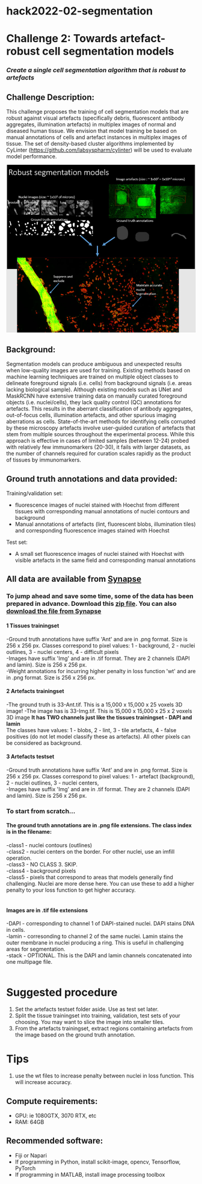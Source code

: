 # hack2022-02-segmentation
# Challenge 2: Towards artefact-robust cell segmentation models

### *Create a single cell segmentation algorithm that is robust to artefacts*

## Challenge Description: 
This challenge proposes the training of cell segmentation models that are robust against visual artefacts (specifically debris, fluorescent antibody aggregates, illumination artefacts) in multiplex images of normal and diseased human tissue. We envision that model training be based on manual annotations of cells and artefact instances in multiplex images of tissue. The set of density-based cluster algorithms implemented by CyLinter (https://github.com/labsyspharm/cylinter) will be used to evaluate model performance.

![](https://github.com/IAWG-CSBC-PSON/hack2022-02-segmentation/blob/main/robustsegmentationmodels.jpg)

## Background:
Segmentation models can produce ambiguous and unexpected results when low-quality images are used for training. Existing methods based on machine learning techniques are trained on multiple object classes to delineate foreground signals (i.e. cells) from background signals (i.e. areas lacking biological sample). Although existing models such as UNet and MaskRCNN have extensive training data on manually curated foreground objects (i.e. nuclei/cells), they lack quality control (QC) annotations for artefacts. This results in the aberrant classification of  antibody aggregates, out-of-focus cells, illumination artefacts, and other spurious imaging aberrations as cells. State-of-the-art methods for identifying cells corrupted by these microscopy artefacts involve user-guided curation of artefacts that stem from multiple sources throughout the experimental process. While this approach is effective in cases of limited samples (between 12-24) probed with relatively few immunomarkers (20-30), it fails with larger datasets, as the number of channels required for curation scales rapidly as the product of tissues by immunomarkers.


## Ground truth annotations and data provided: 
Training/validation set: <br>
- fluorescence images of nuclei stained with Hoechst from different tissues with corresponding manual annotations of nuclei contours and background
- Manual annotations of artefacts (lint, fluorescent blobs, illumination tiles) and corresponding fluorescence images stained with Hoechst <br>

Test set: <br>
* A small set fluorescence images of nuclei stained with Hoechst with visible artefacts in the same field and corresponding manual annotations


## All data are available from [Synapse](https://www.synapse.org/#!Synapse:syn26848606)  

### To jump ahead and save some time, some of the data has been prepared in advance. Download this [zip file](https://github.com/IAWG-CSBC-PSON/hack2022-02-segmentation/archive/refs/tags/v1.0.zip). You can also [download the file from Synapse](https://www.synapse.org/#!Synapse:syn27087655)
#### 1 Tissues trainingset
-Ground truth annotations have suffix 'Ant' and are in .png format. Size is 256 x 256 px. Classes correspond to pixel values: 1 - background, 2 - nuclei outlines, 3 - nuclei centers, 4 - difficult pixels <br>
-Images have suffix 'Img' and are in .tif format. They are 2 channels (DAPI and lamin). Size is 256 x 256 px. <br>
-Weight annotations for incurring higher penalty in loss function 'wt' and are in .png format. Size is 256 x 256 px. <br>

#### 2 Artefacts trainingset 
-The ground truth is 33-Ant.tif. This is a 15,000 x 15,000 x 25 voxels 3D image!
-The image has is 33-Img.tif. This is 15,000 x 15,000 x 25 x 2 voxels 3D image **It has TWO channels just like the tissues trainingset - DAPI and lamin** <br>
The classes have values: 1 - blobs, 2 - lint, 3 - tile artefacts, 4 - false positives (do not let model classify these as artefacts). All other pixels can be considered as background.

#### 3 Artefacts testset
-Ground truth annotations have suffix 'Ant' and are in .png format. Size is 256 x 256 px. Classes correspond to pixel values: 1 - artefact (background), 2 - nuclei outlines, 3 - nuclei centers,  <br>
-Images have suffix 'Img' and are in .tif format. They are 2 channels (DAPI and lamin). Size is 256 x 256 px. <br>


### To start from scratch... 
#### The ground truth annotations are in .png file extensions. The class index is in the filename: 
-class1 - nuclei contours (outlines) <br>
-class2 - nuclei centers on the border. For other nuclei, use an imfill operation. <br>
-class3 - NO CLASS 3. SKIP. <br>
-class4 - background pixels <br>
-class5 - pixels that correspond to areas that models generally find challenging. Nuclei are more dense here. You can use these to add a higher penalty to your loss function to get higher accuracy. <br>
<br>
#### Images are in .tif file extensions
-DAPI - corresponding to channel 1 of DAPI-stained nuclei. DAPI stains DNA in cells.<br>
-lamin - corresonding to channel 2 of the same nuclei. Lamin stains the outer membrane in nuclei producing a ring. This is useful in challenging areas for segmentation.<br>
-stack - OPTIONAL. This is the DAPI and lamin channels concatenated into one multipage file.<br>
<br>
# Suggested procedure<br>
1. Set the artefacts testset folder aside. Use as test set later.<br>
2. Split the tissue trainingset into training, validation, test sets of your choosing. You may want to slice the image into smaller tiles. <br>
3. From the artefacts trainingset, extract regions containing artefacts from the image based on the ground truth annotation.

# Tips <br>
1. use the wt files to increase penalty between nuclei in loss function. This will increase accuracy.

## Compute requirements:
* GPU: ie 1080GTX, 3070 RTX, etc 
* RAM: 64GB

## Recommended software:
* Fiji or Napari
* If programming in Python, install scikit-image, opencv, Tensorflow, PyTorch
* If programming in MATLAB, install image processing toolbox
